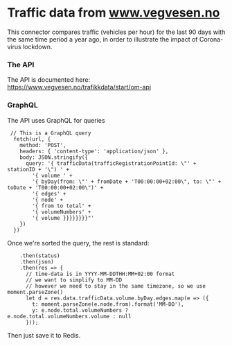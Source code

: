 # Traffic data from www.vegvesen.no

This connector compares traffic (vehicles per hour) for the last 90 days with the same time period a year ago, in order to illustrate the impact of Corona-virus lockdown.

### The API
The API is documented here: 
https://www.vegvesen.no/trafikkdata/start/om-api

### GraphQL
The API uses GraphQL for queries

````
 // This is a GraphQL query 
  fetch(url, {
    method: 'POST',
    headers: { 'content-type': 'application/json' },
    body: JSON.stringify({
      query: '{ trafficData(trafficRegistrationPointId: \"' + stationID + '\") ' +
        '{ volume ' +
        '{ byDay(from: \"' + fromDate + 'T00:00:00+02:00\", to: \"' + toDate + 'T00:00:00+02:00\")' +
        '{ edges' +
        '{ node' +
        '{ from to total' +
        '{ volumeNumbers' +
        '{ volume }}}}}}}}"'
    })
  })
````
Once we're sorted the query, the rest is standard:
````
    .then(status)
    .then(json)
    .then(res => {
      // time-data is in YYYY-MM-DDTHH:MM+02:00 format
      // we want to simplify to MM-DD
      // however we need to stay in the same timezone, so we use moment.parseZone()
      let d = res.data.trafficData.volume.byDay.edges.map(e => ({
        t: moment.parseZone(e.node.from).format('MM-DD'),
        y: e.node.total.volumeNumbers ? e.node.total.volumeNumbers.volume : null
      }));
````
Then just save it to Redis.

